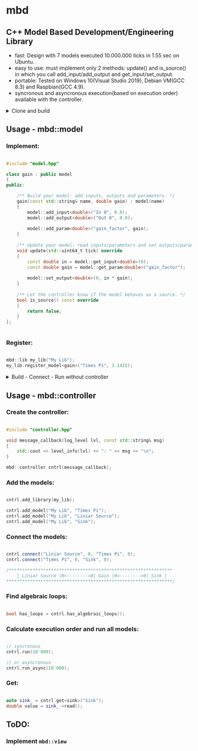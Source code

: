 # mbd



## C++ Model Based Development/Engineering Library 

- fast: Design with 7 models executed 10.000.000 ticks in 1.55 sec on Ubuntu.
- easy to use: must implement only 2 methods: update() and is_source() in which you call add_input/add_output and get_input/set_output. 
- portable: Tested on Windows 10(Visual Studio 2019), Debian VM(GCC 8.3) and Raspbian(GCC 4.9).
- syncronous and asyncronous execution(based on execution order) available with the controller.

<details>
<summary>Clone and build</summary>
	
## Clone and build:


```Shell
git clone https://github.com/mehecip/mbd.git
cd mbd
cmake -DBUILD_CONTROLLER=On -DBUILD_EXAMPLES=On .
make f=Makefile
```
</details>


## Usage - mbd::model

### Implement:

```c++

#include "model.hpp"

class gain : public model
{
public:

	/** Build your model: add inputs, outputs and parameters. */
	gain(const std::string& name, double gain) : model(name)
	{
		model::add_input<double>("In 0", 0.0);
		model::add_output<double>("Out 0", 0.0);
	
		model::add_param<double>("gain_factor", gain);
	}
	
	/** Update your model: read inputs/parameters and set outputs/parameters. */
	void update(std::uint64_t tick) override
	{
		const double in = model::get_input<double>(0);
		const double gain = model::get_param<double>("gain_factor");
		
		model::set_output<double>(0, in * gain);
	}
	
	/** Let the controller know if the model behaves as a source. */
	bool is_source() const override
	{
		return false;
	}
};
	
```

### Register:

```c++

mbd::lib my_lib("My Lib");
my_lib.register_model<gain>("Times Pi", 3.1415);
```

<details>
<summary>Build - Connect - Run without controller</summary>
	
### Build:

```c++

auto gain_ = my_lib.build_model("Times Pi");
auto src_ = my_lib.build_model("Liniar Source");
auto sink_ = my_lib.build_model("Sink");
```
	
### Connect:

```c++

mbd::end_point src_0{src_, 0, port_dir_t::OUT};
mbd::end_point gain_0{gain_, 0, port_dir_t::IN};

auto [state, src_to_gain] = connection::build(src_0, gain_0);

/**************************************************************
	| Liniar Source |0>-------->0| Gain |0>-------->0| Sink | 
***************************************************************/
```
### Execute (in the correct order):

```c++	

for (std::uint64_t i = 0; i < 10; ++i)
{
	src_->update(i);
	gain_->update(i);
	sink_->update(i);
}
```

</details>

## Usage - mbd::controller

### Create the controller:

```c++

#include "controller.hpp"

void message_callback(log_level lvl, const std::string& msg)
{
	std::cout << level_info(lvl) << ": " << msg << "\n";
}

mbd::controller cntrl(message_callback);
```
### Add the models:

```c++

cntrl.add_library(my_lib);

cntrl.add_model("My Lib", "Times Pi");
cntrl.add_model("My Lib", "Liniar Source");
cntrl.add_model("My Lib", "Sink");
```

### Connect the models:

```c++

cntrl.connect("Liniar Source", 0, "Times Pi", 0);
cntrl.connect("Times Pi", 0, "Sink", 0);

/**************************************************************
	| Liniar Source |0>-------->0| Gain |0>-------->0| Sink | 
***************************************************************/
```
	
### Find algebraic loops:

```c++

bool has_loops = cntrl.has_algebraic_loops();
```
### Calculate execution order and run all models:

```c++

// syncronous
cntrl.run(10'000);

// or asyncronous
cntrl.run_async(10'000);
```
### Get:

```c++

auto sink_ = cntrl.get<sink>("Sink");
double value = sink_->read();
```

## ToDO:

### Implement ```mbd::view```
